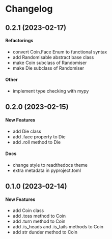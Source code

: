 # Changelog

## 0.2.1 (2023-02-17)

#### Refactorings

- convert Coin.Face Enum to functional syntax
- add Randomisable abstract base class
- make Coin subclass of Randomiser
- make Die subclass of Randomiser

#### Other

- implement type checking with mypy

## 0.2.0 (2023-02-15)

#### New Features

- add Die class
- add .face property to Die
- add .roll method to Die

#### Docs

- change style to readthedocs theme
- extra metadata in pyproject.toml

## 0.1.0 (2023-02-14)

#### New Features

- add Coin class
- add .toss method to Coin
- add .turn method to Coin
- add .is_heads and .is_tails methods to Coin
- add str dunder method to Coin
